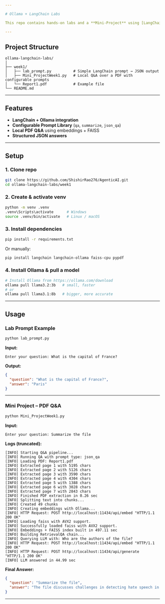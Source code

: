 ```yaml
---

# Ollama + LangChain Labs

This repo contains hands-on labs and a **Mini-Project** using [LangChain](https://www.langchain.com/) with [Ollama](https://ollama.com/) to run **local LLMs** for Q\&A over files.

---
```


## Project Structure

```
ollama-langchain-labs/
│
├── week1/
│   ├── lab_prompt.py          # Simple LangChain prompt → JSON output
│   ├── Mini_ProjectWeek1.py   # Local Q&A over a PDF with configurable prompts
│   └── Report1.pdf            # Example file
└── README.md
```

---

## Features

* **LangChain + Ollama integration**
* **Configurable Prompt Library** (`qa`, `summarize`, `json_qa`)
* **Local PDF Q\&A** using embeddings + FAISS
* **Structured JSON answers**

---

## Setup

### 1. Clone repo

```bash
git clone https://github.com/ShishirRao276/AgenticAI.git
cd ollama-langchain-labs/week1
```

### 2. Create & activate venv

```bash
python -m venv .venv
.venv\Scripts\activate      # Windows
source .venv/bin/activate   # Linux / macOS
```

### 3. Install dependencies

```bash
pip install -r requirements.txt
```

Or manually:

```bash
pip install langchain langchain-ollama faiss-cpu pypdf
```

### 4. Install Ollama & pull a model

```bash
# Install Ollama from https://ollama.com/download
ollama pull llama3.2:3b   # small, faster
# or
ollama pull llama3.1:8b   # bigger, more accurate
```

---

## Usage

### Lab Prompt Example

```bash
python lab_prompt.py
```

**Input:**

```
Enter your question: What is the capital of France?
```

**Output:**

```json
{
  "question": "What is the capital of France?",
  "answer": "Paris"
}
```

---

### Mini Project – PDF Q\&A

```bash
python Mini_ProjectWeek1.py
```

**Input:**

```
Enter your question: Summarize the file
```

**Logs (truncated):**

```
[INFO] Starting Q&A pipeline...
[INFO] Running QA with prompt type: json_qa
[INFO] Loading PDF: Report1.pdf
[INFO] Extracted page 1 with 5195 chars
[INFO] Extracted page 2 with 5126 chars
[INFO] Extracted page 3 with 3590 chars
[INFO] Extracted page 4 with 4304 chars
[INFO] Extracted page 5 with 1388 chars
[INFO] Extracted page 6 with 3028 chars
[INFO] Extracted page 7 with 2843 chars
[INFO] Finished PDF extraction in 0.26 sec
[INFO] Splitting text into chunks...
[INFO] Created 49 chunks
[INFO] Creating embeddings with Ollama...
[INFO] HTTP Request: POST http://localhost:11434/api/embed "HTTP/1.1 200 OK"
[INFO] Loading faiss with AVX2 support.
[INFO] Successfully loaded faiss with AVX2 support.
[INFO] Embeddings + FAISS index built in 497.11 sec
[INFO] Building RetrievalQA chain...
[INFO] Querying LLM with: Who are the authors of the file?
[INFO] HTTP Request: POST http://localhost:11434/api/embed "HTTP/1.1 200 OK"
[INFO] HTTP Request: POST http://localhost:11434/api/generate "HTTP/1.1 200 OK"
[INFO] LLM answered in 44.99 sec
```

**Final Answer:**

```json
{
  "question": "Summarize the file",
  "answer": "The file discusses challenges in detecting hate speech in memes, highlighting the need for more sophisticated models that can interpret nuanced layers of communication. It presents a comparison between different models, including image-based CNNs and autoencoders, and their utility in evaluating algorithm effectiveness."
}
```

---
